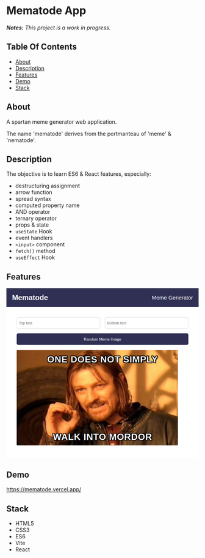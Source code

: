 # Mematode App

_**Notes:** This project is a work in progress._

## Table Of Contents

- [About](#about)
- [Description](#description)
- [Features](#features)
- [Demo](#demo)
- [Stack](#stack)

## About

A spartan meme generator web application.

The name 'mematode' derives from the portmanteau of 'meme' & 'nematode'.

## Description

The objective is to learn ES6 & React features, especially:

- destructuring assignment
- arrow function
- spread syntax
- computed property name
- AND operator
- ternary operator
- props & state
- `useState` Hook
- event handlers
- `<input>` component
- `fetch()` method
- `useEffect` Hook

## Features

![The screenshot of the app's features.](public/features.png)

## Demo

https://mematode.vercel.app/

## Stack

- HTML5
- CSS3
- ES6
- Vite
- React
